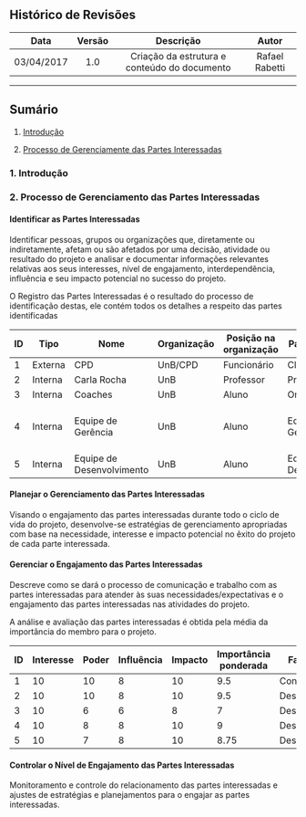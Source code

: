 ## Histórico de Revisões

| Data | Versão | Descrição | Autor |
|:----:|:------:|:---------:|:-----:|
|03/04/2017|1.0|Criação da estrutura e conteúdo do documento|Rafael Rabetti|

***

## Sumário
1. [Introdução](#1-introdução)

2. [Processo de Gerenciamente das Partes Interessadas](#2-processo-de-gerenciamente-das-partes-interessadas) 

### 1. Introdução


### 2. Processo de Gerenciamento das Partes Interessadas

#### Identificar as Partes Interessadas

Identificar pessoas, grupos ou organizações que, diretamente ou indiretamente, afetam ou são afetados por uma decisão, atividade ou resultado do projeto e analisar e documentar informações relevantes relativas aos seus interesses, nível de engajamento, interdependência, influência e seu impacto potencial no sucesso do projeto.

O Registro das Partes Interessadas é o resultado do processo de identificação destas, ele contém todos os detalhes a respeito das partes identificadas

| ID | Tipo    | Nome                      | Organização | Posição na organização | Papel no projeto          | Responsabilidade no projeto                       |
|----|---------|---------------------------|-------------|------------------------|---------------------------|---------------------------------------------------|
| 1  | Externa | CPD                       | UnB/CPD     | Funcionário            | Cliente                   | Validar                                           |
| 2  | Interna | Carla Rocha               | UnB         | Professor              | Professora                | Supervisionar                                     |
| 3  | Interna | Coaches                   | UnB         | Aluno                  | Orientador                | Orientar                                          |
| 4  | Interna | Equipe de Gerência        | UnB         | Aluno                  | Equipe de Gerência        | Gerenciar o projeto e a equipe de desenvolvimento |
| 5  | Interna | Equipe de Desenvolvimento | UnB         | Aluno                  | Equipe de Desenvolvimento | Desenvolver o projeto                             |

#### Planejar o Gerenciamento das Partes Interessadas

Visando o engajamento das partes interessadas durante todo o ciclo de vida do projeto, desenvolve-se estratégias de gerenciamento apropriadas com base na necessidade, interesse e impacto potencial no êxito do projeto de cada parte interessada.

#### Gerenciar o Engajamento das Partes Interessadas

Descreve como se dará o processo de comunicação e trabalho com as partes interessadas para atender às suas necessidades/expectativas e o engajamento das partes interessadas nas atividades do projeto.

A análise e avaliação das partes interessadas é obtida pela média da importância do membro para o projeto.

| ID | Interesse  | Poder | Influência | Impacto | Importância ponderada | Fase de maior interesse   |
|----|------------|-------|------------|---------|-----------------------|---------------------------|
| 1  | 10         | 10    | 8          | 10      | 9.5                   | Conclusão                 |
| 2  | 10         | 10    | 8          | 10      | 9.5                   | Desenvolvimento           |
| 3  | 10         | 6     | 6          | 8       | 7                     | Desenvolvimento           |
| 4  | 10         | 8     | 8          | 10      | 9                     | Desenvolvimento/Conclusão |
| 5  | 10         | 7     | 8          | 10      | 8.75                  | Desenvolvimento/Conclusão |

#### Controlar o Nível de Engajamento das Partes Interessadas

Monitoramento e controle do relacionamento das partes interessadas e ajustes de estratégias e planejamentos para o engajar as partes interessadas.


